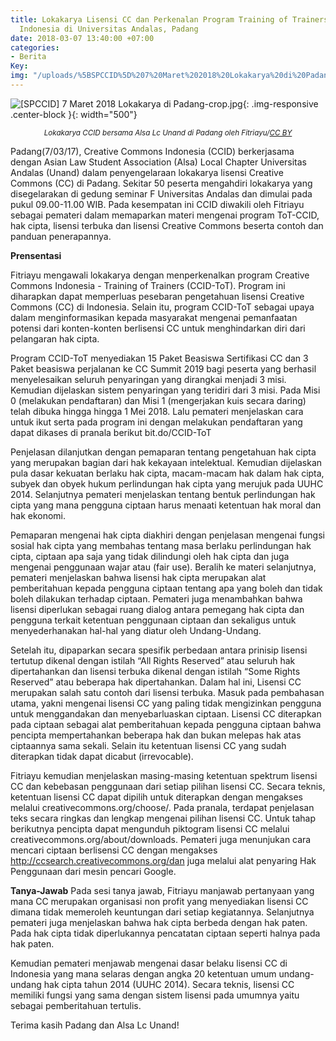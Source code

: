 ```yaml
---
title: Lokakarya Lisensi CC dan Perkenalan Program Training of Trainers Creative Commons
  Indonesia di Universitas Andalas, Padang
date: 2018-03-07 13:40:00 +07:00
categories:
- Berita
Key: 
img: "/uploads/%5BSPCCID%5D%207%20Maret%202018%20Lokakarya%20di%20Padang-crop.jpg"
---
```


![\[SPCCID\] 7 Maret 2018 Lokakarya di Padang-crop.jpg](https://manage.siteleaf.com/api/v2/sites/58a15a68c1d6701a51c08017/source/_uploads/%5BSPCCID%5D%207%20Maret%202018%20Lokakarya%20di%20Padang-crop.jpg?download){: .img-responsive .center-block }{: width="500"}<center><small><i> Lokakarya CCID bersama Alsa Lc Unand di Padang oleh Fitriayu/[CC BY](https://creativecommons.org/licenses/by/4.0/deed.id)</i></small></center>

Padang(7/03/17), Creative Commons Indonesia (CCID) berkerjasama dengan Asian Law Student Association (Alsa) Local Chapter Universitas Andalas (Unand) dalam penyengelaraan lokakarya lisensi Creative Commons (CC) di Padang. Sekitar 50 peserta mengahdiri lokakarya yang disegelarakan di gedung seminar F Universitas Andalas dan dimulai pada pukul 09.00-11.00 WIB. Pada kesempatan ini CCID diwakili oleh Fitriayu sebagai pemateri dalam memaparkan materi mengenai program ToT-CCID, hak cipta, lisensi terbuka dan lisensi Creative Commons beserta contoh dan panduan penerapannya.

**Prensentasi**

Fitriayu mengawali lokakarya dengan menperkenalkan program Creative Commons Indonesia - Training of Trainers (CCID-ToT). Program ini diharapkan dapat memperluas pesebaran pengetahuan lisensi Creative Commons (CC)  di Indonesia. Selain itu, program CCID-ToT sebagai upaya dalam menginformasikan  kepada masyarakat mengenai pemanfaatan potensi dari konten-konten berlisensi CC untuk menghindarkan diri dari pelangaran hak cipta.

Program CCID-ToT menyediakan 15 Paket Beasiswa Sertifikasi CC dan 3 Paket beasiswa perjalanan ke CC Summit 2019 bagi peserta yang berhasil menyelesaikan seluruh penyaringan yang dirangkai menjadi 3 misi. Kemudian dijelaskan sistem penyaringan yang teridiri dari  3 misi. Pada Misi 0 (melakukan pendaftaran) dan Misi 1 (mengerjakan kuis secara daring) telah dibuka hingga hingga 1 Mei 2018. Lalu pemateri menjelaskan cara untuk ikut serta pada program ini dengan melakukan pendaftaran yang dapat dikases di pranala berikut bit.do/CCID-ToT

Penjelasan dilanjutkan dengan pemaparan tentang pengetahuan hak cipta yang merupakan bagian dari hak kekayaan intelektual. Kemudian dijelaskan pula dasar kekuatan berlaku hak cipta, macam-macam hak dalam hak cipta, subyek dan obyek hukum perlindungan hak cipta yang merujuk pada UUHC 2014. Selanjutnya pemateri menjelaskan tentang bentuk perlindungan hak cipta yang mana pengguna ciptaan harus menaati ketentuan hak moral dan hak ekonomi.

Pemaparan mengenai hak cipta diakhiri dengan penjelasan mengenai fungsi sosial hak cipta yang membahas tentang masa berlaku perlindungan hak cipta, ciptaan apa saja yang tidak dilindungi oleh hak cipta dan juga mengenai penggunaan wajar atau (fair use). Beralih ke materi selanjutnya, pemateri menjelaskan bahwa lisensi hak cipta merupakan alat pemberitahuan kepada pengguna ciptaan tentang apa yang boleh dan tidak boleh dilakukan terhadap ciptaan. Pemateri juga menambahkan bahwa lisensi diperlukan sebagai ruang dialog antara pemegang hak cipta dan pengguna terkait ketentuan penggunaan ciptaan dan sekaligus untuk menyederhanakan hal-hal yang diatur oleh Undang-Undang.

Setelah itu, dipaparkan secara spesifik perbedaan antara prinisip lisensi tertutup dikenal dengan istilah “All Rights Reserved” atau seluruh hak dipertahankan dan lisensi terbuka dikenal dengan istilah “Some Rights Reserved” atau beberapa hak dipertahankan. Dalam hal ini, Lisensi CC merupakan salah satu contoh dari lisensi terbuka. Masuk pada pembahasan utama, yakni mengenai lisensi CC yang paling tidak mengizinkan pengguna untuk menggandakan dan menyebarluaskan ciptaan. Lisensi CC diterapkan pada ciptaan sebagai alat pemberitahuan kepada pengguna ciptaan bahwa pencipta mempertahankan beberapa hak dan bukan melepas hak atas ciptaannya sama sekali. Selain itu ketentuan lisensi CC yang sudah diterapkan tidak dapat dicabut (irrevocable).

Fitriayu kemudian menjelaskan masing-masing ketentuan spektrum lisensi CC dan kebebasan penggunaan dari setiap pilihan lisensi CC. Secara teknis, ketentuan lisensi CC dapat dipilih untuk diterapkan dengan mengakses melalui creativecommons.org/choose/. Pada pranala, terdapat penjelasan teks secara ringkas dan lengkap mengenai pilihan lisensi CC. Untuk tahap berikutnya pencipta dapat mengunduh piktogram lisensi CC melalui creativecommons.org/about/downloads. Pemateri juga menunjukan cara mencari ciptaan berlisensi CC dengan mengakses http://ccsearch.creativecommons.org/dan juga melalui alat penyaring Hak Penggunaan dari mesin pencari Google.

**Tanya-Jawab**
Pada sesi tanya jawab, Fitriayu manjawab pertanyaan yang mana CC merupakan organisasi non profit yang menyediakan lisensi CC dimana tidak memeroleh keuntungan dari setiap kegiatannya. Selanjutnya pemateri juga menjelaskan bahwa hak cipta berbeda dengan hak paten. Pada hak cipta tidak diperlukannya pencatatan ciptaan seperti halnya pada hak paten.

Kemudian pemateri menjawab mengenai dasar belaku lisensi CC di Indonesia yang mana selaras dengan angka 20 ketentuan umum undang-undang hak cipta tahun 2014 (UUHC 2014). Secara teknis, lisensi CC memiliki fungsi yang sama dengan sistem lisensi pada umumnya yaitu sebagai pemberitahuan tertulis.

Terima kasih Padang dan Alsa Lc Unand!
